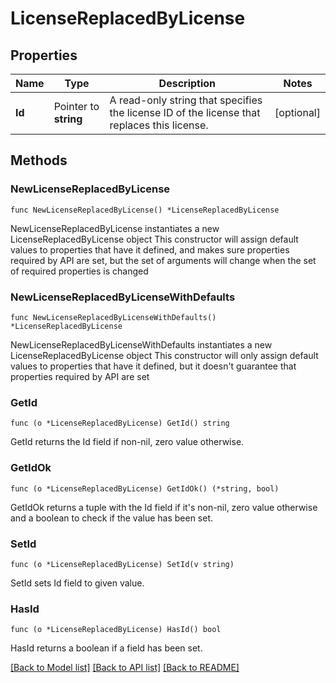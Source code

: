 # LicenseReplacedByLicense

## Properties

Name | Type | Description | Notes
------------ | ------------- | ------------- | -------------
**Id** | Pointer to **string** | A read-only string that specifies the license ID of the license that replaces this license. | [optional] 

## Methods

### NewLicenseReplacedByLicense

`func NewLicenseReplacedByLicense() *LicenseReplacedByLicense`

NewLicenseReplacedByLicense instantiates a new LicenseReplacedByLicense object
This constructor will assign default values to properties that have it defined,
and makes sure properties required by API are set, but the set of arguments
will change when the set of required properties is changed

### NewLicenseReplacedByLicenseWithDefaults

`func NewLicenseReplacedByLicenseWithDefaults() *LicenseReplacedByLicense`

NewLicenseReplacedByLicenseWithDefaults instantiates a new LicenseReplacedByLicense object
This constructor will only assign default values to properties that have it defined,
but it doesn't guarantee that properties required by API are set

### GetId

`func (o *LicenseReplacedByLicense) GetId() string`

GetId returns the Id field if non-nil, zero value otherwise.

### GetIdOk

`func (o *LicenseReplacedByLicense) GetIdOk() (*string, bool)`

GetIdOk returns a tuple with the Id field if it's non-nil, zero value otherwise
and a boolean to check if the value has been set.

### SetId

`func (o *LicenseReplacedByLicense) SetId(v string)`

SetId sets Id field to given value.

### HasId

`func (o *LicenseReplacedByLicense) HasId() bool`

HasId returns a boolean if a field has been set.


[[Back to Model list]](../README.md#documentation-for-models) [[Back to API list]](../README.md#documentation-for-api-endpoints) [[Back to README]](../README.md)


